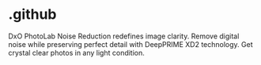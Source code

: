 # .github
DxO PhotoLab Noise Reduction redefines image clarity. Remove digital noise while preserving perfect detail with DeepPRIME XD2 technology. Get crystal clear photos in any light condition.

